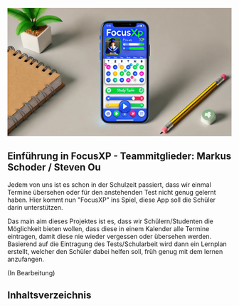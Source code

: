 ![FocusXP](focus_logo1.png)

## Einführung in FocusXP - Teammitglieder: Markus Schoder / Steven Ou

Jedem von uns ist es schon in der Schulzeit passiert, dass wir einmal Termine übersehen oder für den anstehenden Test nicht genug gelernt haben. Hier kommt nun "FocusXP" ins Spiel, diese App soll die Schüler darin unterstützen. 

Das main aim dieses Projektes ist es, dass wir Schülern/Studenten die Möglichkeit bieten wollen, dass diese in einem Kalender alle Termine eintragen, damit diese nie wieder vergessen oder übersehen werden. Basierend auf die Eintragung des Tests/Schularbeit wird dann ein Lernplan erstellt, welcher den Schüler dabei helfen soll, früh genug mit dem lernen anzufangen.

(In Bearbeitung)

## Inhaltsverzeichnis

## 

